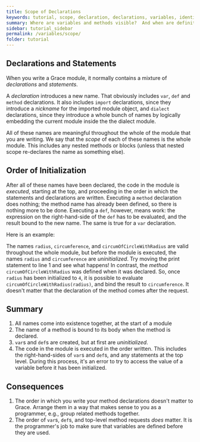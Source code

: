 ```yaml
---
title: Scope of Declarations
keywords: tutorial, scope, declaration, declarations, variables, identifiers, evaluation order
summary: Where are variables and methods visible?  And when are definitions evaluated?
sidebar: tutorial_sidebar
permalink: /variables/scope/
folder: tutorial
---
```


## Declarations and Statements

When you write a Grace module, it normally contains a mixture of _declarations_
and _statements_.

A _declaration_ introduces a new name.  That obviously includes `var`, `def` and
`method` declarations.  It also includes `import` declarations, since they
introduce a _nickname_ for the imported module object, and `dialect` declarations,
since they introduce a whole bunch of names by logically embedding the current
module inside the the dialect module.

All of these names are meaningful throughout the whole of the module that you
are writing.  We say that the _scope_ of each of these names is the whole module.
This includes any nested methods or blocks (unless that nested scope re-declares the 
name as something else).

## Order of Initialization

After all of these names have been declared, the code in the module is _executed_,
starting at the top, and proceeding in the order in which the statements and declarations are written.
Executing a `method` declaration does nothing; the method name has already been defined,
so there is nothing more to be done.  Executing a `def`, however, means work:
the expression on the right-hand-side of the `def` has to be evaluated, and
the result bound to the new name.
The same is true for a `var` declaration.

Here is an example:

<!--def radius = 4-->
<!--def circumference = circumOfCircleWithRadius(radius)-->
<!---->
<!--print "the circumference of a circle with radius {radius} is {circumference}"-->
<!---->
<!--method circumOfCircleWithRadius(r) { 2 * π * r }-->


<object id="example-1" data="{{site.editor}}?scope" width="100%" height="550px"> </object>

The names `radius`, `circumference`, and `circumOfCircleWithRadius` are valid 
throughout the whole module, but before the module is executed, the names
`radius` and `circumference` are _uninitialized_.
Try moving the print statement to line 1 and see what happens!
In contrast, the _method_ `circumOfCircleWithRadius` was defined when it was declared.
So, once `radius` has been initialized to `4`, it is possible to evaluate
`circumOfCircleWithRadius(radius)`, and bind the result to `circumference`.
It doesn't matter that the declaration of the method comes after the request.

## Summary

 1. All names come into existence together, at the start of a module
 2. The name of a method is bound to its body when the method is declared.
 3. `var`s and `def`s are created, but at first are _uninitialized_.
 4. The code in the module is executed in the order written.  This includes the
right-hand-sides of `var`s and `def`s, and any statements at the top level.
During this process, it's an error to try to access the value of a variable 
before it has been initialized.

## Consequences

 1. The order in which you write your method declarations doesn't matter to Grace.
Arrange them in a way that makes sense to you as a programmer,
e.g., group related methods together.
 1. The order of `var`s, `def`s, and top-level method requests _does_ matter.
It is the programmer's job to make sure that variables are defined before they
are used.
